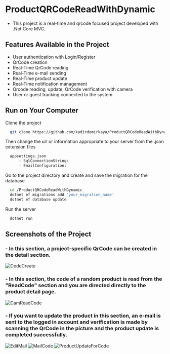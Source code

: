 # ProductQRCodeReadWithDynamic

- This project is a real-time and qrcode focused project developed with .Net Core MVC.

## Features Available in the Project

- User authentication with Login/Register
- QrCode creation
- Real-Time QrCode reading
- Real-Time e-mail sending
- Real-Time product update
- Real-Time notification management
- Qrcode reading, update, QrCode verification with camera
- User or guest tracking connected to the system

## Run on Your Computer

Clone the project

```bash
  git clone https://github.com/kadirdemirkaya/ProductQRCodeReadWithDynamic.git
```

Then change the url or information appropriate to your server from the .json extension files

```bash
  appsettings.json
      - SqlConnectionString:
      - EmailConfiguration:
```

Go to the project directory and create and save the migration for the database

```bash
  cd /ProductQRCodeReadWithDynamic
  dotnet ef migrations add 'your_migration_name'
  dotnet ef database update
```

Run the server

```bash
  dotnet run
```

## Screenshots of the Project

### - In this section, a project-specific QrCode can be created in the detail section.

![CodeCreate](https://github.com/kadirdemirkaya/ProductQRCodeReadWithDynamic/assets/126807887/aedc7426-c133-46ed-b453-ce4737c9cf96)

### - In this section, the code of a random product is read from the "ReadCode" section and you are directed directly to the product detail page.

![CamReadCode](https://github.com/kadirdemirkaya/ProductQRCodeReadWithDynamic/assets/126807887/07a4b755-ea13-434b-83f7-5f1a56bca993)

### - If you want to update the product in this section, an e-mail is sent to the logged in account and verification is made by scanning the QrCode in the picture and the product update is completed successfully.

![EditMail](https://github.com/kadirdemirkaya/ProductQRCodeReadWithDynamic/assets/126807887/613f8173-e297-4781-b877-1aea14d0e577)
![MailCode](https://github.com/kadirdemirkaya/ProductQRCodeReadWithDynamic/assets/126807887/592689cb-2056-4c5c-902a-06111569e8d3)
![ProductUpdateForCode](https://github.com/kadirdemirkaya/ProductQRCodeReadWithDynamic/assets/126807887/ea5d03ab-76da-4092-b48c-0852ea77700d)
